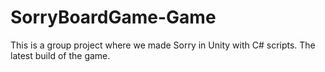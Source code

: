 # SorryBoardGame-Game
This is a group project where we made Sorry in Unity with C# scripts. The latest build of the game.
